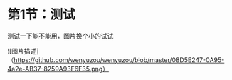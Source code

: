 ﻿# 第1节：测试

测试一下能不能用，图片换个小的试试

![图片描述]（https://github.com/wenyuzou/wenyuzou/blob/master/08D5E247-0A95-4a2e-AB37-8259A93F6F35.png）
